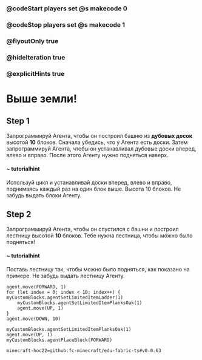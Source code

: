 ### @codeStart players set @s makecode 0
### @codeStop players set @s makecode 1

### @flyoutOnly true
### @hideIteration true
### @explicitHints true

# Выше земли!

## Step 1
Запрограммируй Агента, чтобы он построил башню из **дубовых досок** высотой **10** блоков. Сначала убедись, что у Агента есть доски. Затем запрограммируй Агента, чтобы он устанавливал дубовые доски вперед, влево и вправо. После этого Агенту нужно подняться наверх.


#### ~ tutorialhint 
Используй цикл и устанавливай доски вперед, влево и вправо, поднимаясь каждый раз на один блок выше. Высота 10 блоков. Не забудь выдать блоки Агенту.

## Step 2
Запрограммируй Агента, чтобы он спустился с башни и построил лестницу высотой **10** блоков. Тебе нужна лестница, чтобы можно было подняться!

#### ~ tutorialhint 
Поставь лестницу так, чтобы можно было подняться, как показано на примере. Не забудь выдать лестницу Агенту.

```ghost
agent.move(FORWARD, 1)
for (let index = 0; index < 10; index++) {
myCustomBlocks.agentSetLimitedItemLadder(1)
    myCustomBlocks.agentSetLimitedItemPlanksOak(1)
    agent.move(UP, 1)
}
agent.move(DOWN, 10)

``` 
```template
myCustomBlocks.agentSetLimitedItemPlanksOak(1)
agent.move(UP, 1)
myCustomBlocks.agentPlaceBlock(FORWARD)
```



```package
minecraft-hoc22=github:fc-minecraft/edu-fabric-ts#v0.0.63
```



